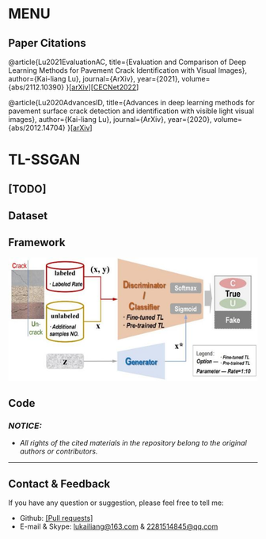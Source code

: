 # MENU
## Paper Citations
@article{Lu2021EvaluationAC,
  title={Evaluation and Comparison of Deep Learning Methods for Pavement Crack Identification with Visual Images},
  author={Kai-liang Lu},
  journal={ArXiv},
  year={2021},
  volume={abs/2112.10390}
}[[arXiv](https://arxiv.org/abs/2112.10390)][[CECNet2022](https://ebooks.iospress.nl/volumearticle/62393)]

@article{Lu2020AdvancesID,
  title={Advances in deep learning methods for pavement surface crack detection and identification with visible light visual images},
  author={Kai-liang Lu},
  journal={ArXiv},
  year={2020},
  volume={abs/2012.14704}
}[[arXiv](https://doi.org/10.48550/arXiv.2012.14704)]

# TL-SSGAN

## [TODO]
## Dataset

## Framework
![TL-SSGAN Framework Overview: "TL-SSGAN_Framework.png"](https://github.com/mikelu-shanghai/CrackIdentificationEvaluation-via-DeepLearning/blob/master/TL-SSGAN_Framework.png)

## Code















### *NOTICE:*
- *All rights of the cited materials in the repository belong to the original authors or contributors.*

---
## Contact & Feedback
If you have any question or suggestion, please feel free to tell me:
- Github: [[Pull requests]](https://github.com/mikelu-shanghai/TypicalCNN-ModelEvolution/pulls)
- E-mail & Skype: lukailiang@163.com & 2281514845@qq.com
